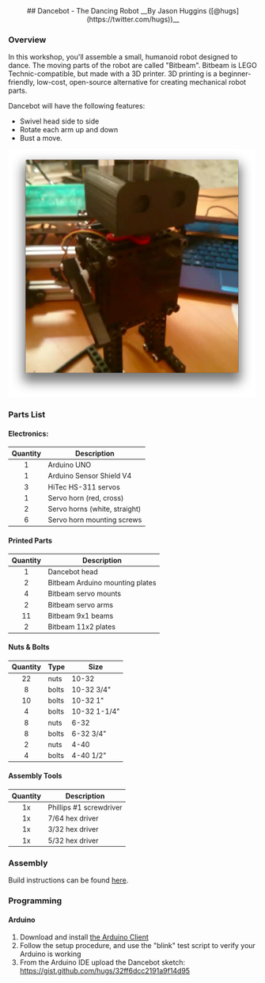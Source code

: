 <center>
## Dancebot - The Dancing Robot
__By Jason Huggins ([@hugs](https://twitter.com/hugs))__
</center>

### Overview

In this workshop, you'll assemble a small, humanoid robot designed to dance. The moving parts of the robot are called "Bitbeam". Bitbeam is LEGO Technic-compatible, but made with a 3D printer. 3D printing is a beginner-friendly, low-cost, open-source alternative for creating mechanical robot parts.

Dancebot will have the following features:

- Swivel head side to side
- Rotate each arm up and down
- Bust a move.

<img src="img/dancing-nodebot.png" width="500px"/>

### Parts List

#### Electronics:

Quantity | Description
:---: | ---
1 | Arduino UNO
1 | Arduino Sensor Shield V4
3 | HiTec HS-311 servos
1 | Servo horn (red, cross)
2 | Servo horns (white, straight)
6 | Servo horn mounting screws

#### Printed Parts

Quantity | Description
:---: | ---
1   |  Dancebot head
2   |  Bitbeam Arduino mounting plates
4   |  Bitbeam servo mounts
2   |  Bitbeam servo arms
11  |  Bitbeam 9x1 beams
2   |  Bitbeam 11x2 plates

#### Nuts & Bolts

Quantity | Type | Size
:---: | --- | ---
22  | nuts  | 10-32
8   | bolts | 10-32 3/4" 
10  | bolts | 10-32 1" 
4   | bolts | 10-32 1-1/4" 
8   | nuts  | 6-32
8   | bolts | 6-32 3/4" 
2   | nuts  | 4-40
4   | bolts | 4-40 1/2"

#### Assembly Tools

Quantity | Description
:---: | ---
1x  | Phillips #1 screwdriver
1x  | 7/64 hex driver
1x  | 3/32 hex driver
1x  | 5/32 hex driver

### Assembly

Build instructions can be found [here](http://www.flickr.com/photos/68386867@N05/sets/72157642481371803/).

### Programming

#### Arduino

1. Download and install [the Arduino Client](http://arduino.cc/en/Guide/HomePage)
2. Follow the setup procedure, and use the "blink" test script to verify your Arduino is working
3. From the Arduino IDE upload the Dancebot sketch: https://gist.github.com/hugs/32ff6dcc2191a9f14d95

